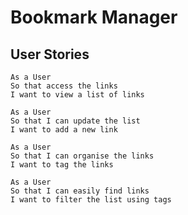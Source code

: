 # Bookmark Manager

## User Stories
```
As a User
So that access the links
I want to view a list of links
```

```
As a User
So that I can update the list
I want to add a new link
```

```
As a User
So that I can organise the links
I want to tag the links
```

```
As a User
So that I can easily find links
I want to filter the list using tags
```

